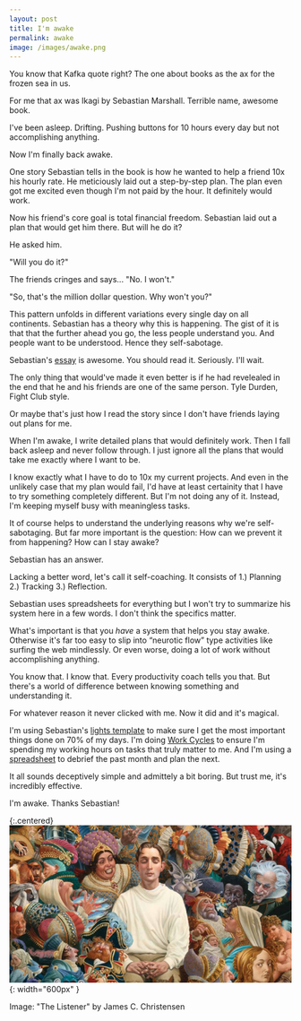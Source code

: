 ```yaml
---
layout: post
title: I'm awake
permalink: awake
image: /images/awake.png
---
```


You know that Kafka quote right? The one about books as the ax for the frozen sea in us.

For me that ax was Ikagi by Sebastian Marshall. Terrible name, awesome book.

I've been asleep. Drifting. Pushing buttons for 10 hours every day but not accomplishing anything.

Now I'm finally back awake.

One story Sebastian tells in the book is how he wanted to help a friend 10x his hourly rate. He meticiously laid out a step-by-step plan. The plan even got me excited even though I'm not paid by the hour. It definitely would work. 

Now his friend's core goal is total financial freedom. Sebastian laid out a plan that would get him there. But will he do it? 

He asked him.

"Will you do it?"

The friends cringes and says... "No. I won't."

"So, that's the million dollar question. Why won't you?"

This pattern unfolds in different variations every single day on all continents. Sebastian has a theory why this is happening. The gist of it is that that the further ahead you go, the less people understand you. And people want to be understood. Hence they self-sabotage. 

Sebastian's [essay](https://web.archive.org/web/20190224043028/http://www.sebastianmarshall.com/the-million-dollar-question) is awesome. You should read it. Seriously. I'll wait. 

The only thing that would've made it even better is if he had revelealed in the end that he and his friends are one of the same person. Tyle Durden, Fight Club style.

Or maybe that's just how I read the story since I don't have friends laying out plans for me. 

When I'm awake, I write detailed plans that would definitely work. Then I fall back asleep and never follow through. I just ignore all the plans that would take me exactly where I want to be. 

I know exactly what I have to do to 10x my current projects. And even in the unlikely case that my plan would fail, I'd have at least certainity that I have to try something completely different. But I'm not doing any of it. Instead, I'm keeping myself busy with meaningless tasks.

It of course helps to understand the underlying reasons why we're self-sabotaging. But far more important is the question: How can we prevent it from happening? How can I stay awake?

Sebastian has an answer.

Lacking a better word, let's call it self-coaching. It consists of 1.) Planning 2.) Tracking 3.) Reflection.

Sebastian uses spreadsheets for everything but I won't try to summarize his system here in a few words. I don't think the specifics matter. 

What's important is that you *have* a system that helps you stay awake. Otherwise it's far too easy to slip into “neurotic flow” type activities like surfing the web mindlessly. Or even worse, doing a lot of work without accomplishing anything.  

You know that. I know that. Every productivity coach tells you that. But there's a world of difference between knowing something and understanding it. 

For whatever reason it never clicked with me. Now it did and it's magical. 

I'm using Sebastian's [lights template](https://www.ultraworking.com/lights) to make sure I get the most important things done on 70% of my days. I'm doing [Work Cycles](https://www.ultraworking.com/cycles) to ensure I'm spending my working hours on tasks that truly matter to me. And I'm using a [spreadsheet](https://www.ultraworking.com/monthly) to debrief the past month and plan the next. 

It all sounds deceptively simple and admittely a bit boring. But trust me, it's incredibly effective. 

I'm awake. Thanks Sebastian!


{:.centered}
![](/images/awake.png){: width="600px" }

Image: "The Listener" by James C. Christensen